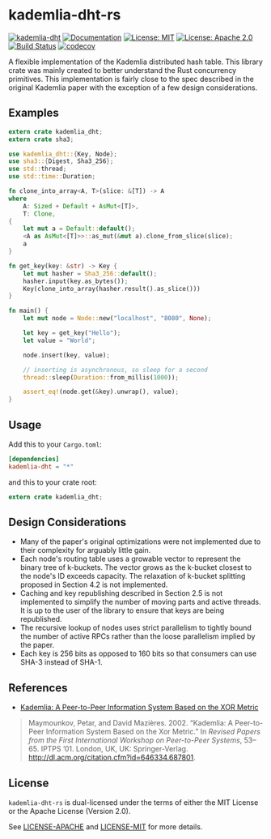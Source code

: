 # kademlia-dht-rs

[![kademlia-dht](http://meritbadge.herokuapp.com/kademlia-dht)](https://crates.io/crates/kademlia-dht)
[![Documentation](https://docs.rs/kademlia-dht/badge.svg)](https://docs.rs/kademlia-dht)
[![License: MIT](https://img.shields.io/badge/License-MIT-yellow.svg)](https://opensource.org/licenses/MIT)
[![License: Apache 2.0](https://img.shields.io/badge/License-Apache%202.0-blue.svg)](https://opensource.org/licenses/Apache-2.0)
[![Build Status](https://travis-ci.org/jeffrey-xiao/kademlia-dht-rs.svg?branch=master)](https://travis-ci.org/jeffrey-xiao/kademlia-dht-rs)
[![codecov](https://codecov.io/gh/jeffrey-xiao/kademlia-dht-rs/branch/master/graph/badge.svg)](https://codecov.io/gh/jeffrey-xiao/kademlia-dht-rs)

A flexible implementation of the Kademlia distributed hash table. This library crate was mainly created to better understand the Rust concurrency primitives. This implementation is fairly close to the spec described in the original Kademlia paper with the exception of a few design considerations.

## Examples

```rust
extern crate kademlia_dht;
extern crate sha3;

use kademlia_dht::{Key, Node};
use sha3::{Digest, Sha3_256};
use std::thread;
use std::time::Duration;

fn clone_into_array<A, T>(slice: &[T]) -> A
where
    A: Sized + Default + AsMut<[T]>,
    T: Clone,
{
    let mut a = Default::default();
    <A as AsMut<[T]>>::as_mut(&mut a).clone_from_slice(slice);
    a
}

fn get_key(key: &str) -> Key {
    let mut hasher = Sha3_256::default();
    hasher.input(key.as_bytes());
    Key(clone_into_array(hasher.result().as_slice()))
}

fn main() {
    let mut node = Node::new("localhost", "8080", None);

    let key = get_key("Hello");
    let value = "World";

    node.insert(key, value);

    // inserting is asynchronous, so sleep for a second
    thread::sleep(Duration::from_millis(1000));

    assert_eq!(node.get(&key).unwrap(), value);
}
```

## Usage

Add this to your `Cargo.toml`:
```toml
[dependencies]
kademlia-dht = "*"
```
and this to your crate root:
```rust
extern crate kademlia_dht;
```

## Design Considerations

 - Many of the paper's original optimizations were not implemented due to their complexity for arguably little gain.
 - Each node's routing table uses a growable vector to represent the binary tree of k-buckets. The vector grows as the k-bucket closest to the node's ID exceeds capacity. The relaxation of k-bucket splitting proposed in Section 4.2 is not implemented.
 - Caching and key republishing described in Section 2.5 is not implemented to simplify the number of moving parts and active threads. It is up to the user of the library to ensure that keys are being republished.
 - The recursive lookup of nodes uses strict parallelism to tightly bound the number of active RPCs rather than the loose parallelism implied by the paper.
 - Each key is 256 bits as opposed to 160 bits so that consumers can use SHA-3 instead of SHA-1.

## References

 - [Kademlia: A Peer-to-Peer Information System Based on the XOR Metric](https://dl.acm.org/citation.cfm?id=687801)
 > Maymounkov, Petar, and David Mazières. 2002. “Kademlia: A Peer-to-Peer Information System Based on the Xor Metric.” In *Revised Papers from the First International Workshop on Peer-to-Peer Systems*, 53–65. IPTPS ’01. London, UK, UK: Springer-Verlag. <http://dl.acm.org/citation.cfm?id=646334.687801>.

## License

`kademlia-dht-rs` is dual-licensed under the terms of either the MIT License or the Apache License
(Version 2.0).

See [LICENSE-APACHE](LICENSE-APACHE) and [LICENSE-MIT](LICENSE-MIT) for more details.
